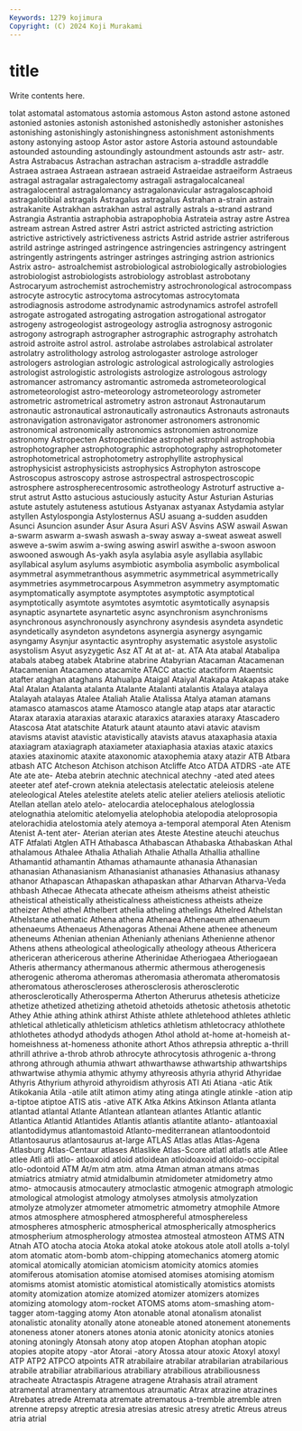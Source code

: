 ```yaml
---
Keywords: 1279 kojimura
Copyright: (C) 2024 Koji Murakami
---
```


# title

Write contents here.



tolat astomatal astomatous astomia
astomous Aston astond astone astoned astonied astonies astonish astonished astonishedly
astonisher astonishes astonishing astonishingly astonishingness astonishment astonishments astony astonying astoop
Astor astor astore Astoria astound astoundable astounded astounding astoundingly astoundment
astounds astr astr- astr. Astra Astrabacus Astrachan astrachan astracism a-straddle
astraddle Astraea astraea Astraean astraean astraeid Astraeidae astraeiform Astraeus astragal
astragalar astragalectomy astragali astragalocalcaneal astragalocentral astragalomancy astragalonavicular astragaloscaphoid astragalotibial astragals
Astragalus astragalus Astrahan a-strain astrain astrakanite Astrakhan astrakhan astral astrally
astrals a-strand astrand Astrangia Astrantia astraphobia astrapophobia Astrateia astray astre
Astrea astream astrean Astred astrer Astri astrict astricted astricting astriction
astrictive astrictively astrictiveness astricts Astrid astride astrier astriferous astrild astringe
astringed astringence astringencies astringency astringent astringently astringents astringer astringes astringing
astrion astrionics Astrix astro- astroalchemist astrobiological astrobiologically astrobiologies astrobiologist astrobiologists
astrobiology astroblast astrobotany Astrocaryum astrochemist astrochemistry astrochronological astrocompass astrocyte astrocytic
astrocytoma astrocytomas astrocytomata astrodiagnosis astrodome astrodynamic astrodynamics astrofel astrofell astrogate
astrogated astrogating astrogation astrogational astrogator astrogeny astrogeologist astrogeology astroglia astrognosy
astrogonic astrogony astrograph astrographer astrographic astrography astrohatch astroid astroite astrol
astrol. astrolabe astrolabes astrolabical astrolater astrolatry astrolithology astrolog astrologaster astrologe
astrologer astrologers astrologian astrologic astrological astrologically astrologies astrologist astrologistic astrologists
astrologize astrologous astrology astromancer astromancy astromantic astromeda astrometeorological astrometeorologist astro-meteorology
astrometeorology astrometer astrometric astrometrical astrometry astron astronaut Astronautarum astronautic astronautical
astronautically astronautics Astronauts astronauts astronavigation astronavigator astronomer astronomers astronomic astronomical
astronomically astronomics astronomien astronomize astronomy Astropecten Astropectinidae astrophel astrophil astrophobia
astrophotographer astrophotographic astrophotography astrophotometer astrophotometrical astrophotometry astrophyllite astrophysical astrophysicist astrophysicists
astrophysics Astrophyton astroscope Astroscopus astroscopy astrose astrospectral astrospectroscopic astrosphere astrospherecentrosomic
astrotheology Astroturf astructive a-strut astrut Astto astucious astuciously astucity Astur
Asturian Asturias astute astutely astuteness astutious Astyanax astyanax Astydamia astylar
astyllen Astylospongia Astylosternus ASU asuang a-sudden asudden Asunci Asuncion asunder
Asur Asura Asuri ASV Asvins ASW aswail Aswan a-swarm aswarm
a-swash aswash a-sway asway a-sweat asweat aswell asweve a-swim aswim
a-swing aswing aswirl aswithe a-swoon aswoon aswooned aswough As-yakh asyla
asylabia asyle asyllabia asyllabic asyllabical asylum asylums asymbiotic asymbolia asymbolic
asymbolical asymmetral asymmetranthous asymmetric asymmetrical asymmetrically asymmetries asymmetrocarpous Asymmetron asymmetry
asymptomatic asymptomatically asymptote asymptotes asymptotic asymptotical asymptotically asymtote asymtotes asymtotic
asymtotically asynapsis asynaptic asynartete asynartetic async asynchronism asynchronisms asynchronous asynchronously
asynchrony asyndesis asyndeta asyndetic asyndetically asyndeton asyndetons asynergia asynergy asyngamic
asyngamy Asynjur asyntactic asyntrophy asystematic asystole asystolic asystolism Asyut asyzygetic
Asz AT At at at- at. ATA Ata atabal Atabalipa
atabals atabeg atabek Atabrine atabrine Atabyrian Atacaman Atacamenan Atacamenian Atacameno
atacamite ATACC atactic atactiform Ataentsic atafter ataghan ataghans Atahualpa Ataigal
Ataiyal Atakapa Atakapas atake Atal Atalan Atalanta atalanta Atalante Atalanti
atalantis Atalaya atalaya Atalayah atalayas Atalee Ataliah Atalie Atalissa Atalya
ataman atamans atamasco atamascos atame Atamosco atangle atap ataps atar
ataractic Atarax ataraxia ataraxias ataraxic ataraxics ataraxies ataraxy Atascadero Atascosa
Atat atatschite Ataturk ataunt ataunto atavi atavic atavism atavisms atavist
atavistic atavistically atavists atavus ataxaphasia ataxia ataxiagram ataxiagraph ataxiameter ataxiaphasia
ataxias ataxic ataxics ataxies ataxinomic ataxite ataxonomic ataxophemia ataxy atazir
ATB Atbara atbash ATC Atcheson Atchison atchison Atcliffe Atco ATDA
ATDRS -ate ATE Ate ate ate- Ateba atebrin atechnic atechnical
atechny -ated ated atees ateeter atef atef-crown ateknia atelectasis atelectatic
ateleiosis atelene ateleological Ateles atelestite atelets atelic atelier ateliers ateliosis
ateliotic Atellan atellan atelo atelo- atelocardia atelocephalous ateloglossia atelognathia atelomitic
atelomyelia atelophobia atelopodia ateloprosopia atelorachidia atelostomia ately atemoya a-temporal atemporal
Aten Atenism Atenist A-tent ater- Aterian aterian ates Ateste Atestine
ateuchi ateuchus ATF Atfalati Atglen ATH Athabasca Athabascan Athabaska Athabaskan
Athal athalamous Athalee Athalia Athaliah Athalie Athalla Athallia athalline Athamantid
athamantin Athamas athamaunte athanasia Athanasian athanasian Athanasianism Athanasianist athanasies Athanasius
athanasy athanor Athapascan Athapaskan athapaskan athar Atharvan Atharva-Veda athbash Athecae
Athecata athecate atheism atheisms atheist atheistic atheistical atheistically atheisticalness atheisticness
atheists atheize atheizer Athel athel Athelbert athelia atheling athelings Athelred
Athelstan Athelstane athematic Athena athena Athenaea Athenaeum athenaeum athenaeums Athenaeus
Athenagoras Athenai Athene athenee atheneum atheneums Athenian athenian Athenianly athenians
Athenienne athenor Athens athens atheological atheologically atheology atheous Athericera athericeran
athericerous atherine Atherinidae Atheriogaea Atheriogaean Atheris athermancy athermanous athermic athermous
atherogenesis atherogenic atheroma atheromas atheromasia atheromata atheromatosis atheromatous atheroscleroses atherosclerosis
atherosclerotic atherosclerotically Atherosperma Atherton Atherurus athetesis atheticize athetize athetized athetizing
athetoid athetoids athetosic athetosis athetotic Athey Athie athing athink athirst
Athiste athlete athletehood athletes athletic athletical athletically athleticism athletics athletism
athletocracy athlothete athlothetes athodyd athodyds athogen Athol athold at-home at-homeish
at-homeishness at-homeness athonite athort Athos athrepsia athreptic a-thrill athrill athrive
a-throb athrob athrocyte athrocytosis athrogenic a-throng athrong athrough athumia athwart
athwarthawse athwartship athwartships athwartwise athymia athymic athymy athyreosis athyria athyrid
Athyridae Athyris Athyrium athyroid athyroidism athyrosis ATI Ati Atiana -atic
Atik Atikokania Atila -atile atilt atimon atimy ating atinga atingle
atinkle -ation atip a-tiptoe atiptoe ATIS atis -ative ATK Atka
Atkins Atkinson Atlanta atlanta atlantad atlantal Atlante Atlantean atlantean atlantes
Atlantic atlantic Atlantica Atlantid Atlantides Atlantis atlantis atlantite atlanto- atlantoaxial
atlantodidymus atlantomastoid Atlanto-mediterranean atlantoodontoid Atlantosaurus atlantosaurus at-large ATLAS Atlas atlas
Atlas-Agena Atlasburg Atlas-Centaur atlases Atlaslike Atlas-Score atlatl atlatls atle Atlee
atlee Atli atli atlo- atloaxoid atloid atloidean atloidoaxoid atloido-occipital atlo-odontoid
ATM At/m atm atm. atma Atman atman atmans atmas atmiatrics
atmiatry atmid atmidalbumin atmidometer atmidometry atmo atmo- atmocausis atmocautery atmoclastic
atmogenic atmograph atmologic atmological atmologist atmology atmolyses atmolysis atmolyzation atmolyze
atmolyzer atmometer atmometric atmometry atmophile Atmore atmos atmosphere atmosphered atmosphereful
atmosphereless atmospheres atmospheric atmospherical atmospherically atmospherics atmospherium atmospherology atmostea atmosteal
atmosteon ATMS ATN Atnah ATO atocha atocia Atoka atokal atoke
atokous atole atoll atolls a-tolyl atom atomatic atom-bomb atom-chipping atomechanics
atomerg atomic atomical atomically atomician atomicism atomicity atomics atomies atomiferous
atomisation atomise atomised atomises atomising atomism atomisms atomist atomistic atomistical
atomistically atomistics atomists atomity atomization atomize atomized atomizer atomizers atomizes
atomizing atomology atom-rocket ATOMS atoms atom-smashing atom-tagger atom-tagging atomy Aton
atonable atonal atonalism atonalist atonalistic atonality atonally atone atoneable atoned
atonement atonements atoneness atoner atoners atones atonia atonic atonicity atonics
atonies atoning atoningly Atonsah atony atop atopen Atophan atophan atopic
atopies atopite atopy -ator Atorai -atory Atossa atour atoxic Atoxyl
atoxyl ATP ATP2 ATPCO atpoints ATR atrabilaire atrabilar atrabilarian atrabilarious
atrabile atrabiliar atrabiliarious atrabiliary atrabilious atrabiliousness atracheate Atractaspis Atragene atragene
Atrahasis atrail atrament atramental atramentary atramentous atraumatic Atrax atrazine atrazines
Atrebates atrede Atremata atremate atrematous a-tremble atremble atren atrenne atrepsy
atreptic atresia atresias atresic atresy atretic Atreus atreus atria atrial
